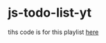 # js-todo-list-yt

tihs code is for this playlist [here](https://www.youtube.com/playlist?list=PLM0LBHjz37LVGcu5g9Yjb3PxfixT9pm2O)


